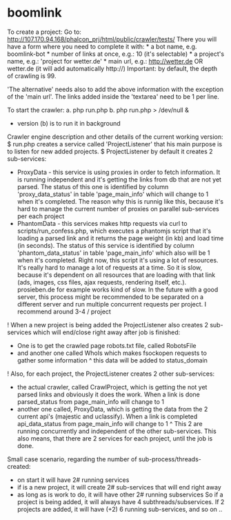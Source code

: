 boomlink
========

To create a project:
 Go to: http://107.170.94.168/phalcon_prj/html/public/crawler/tests/
 There you will have a form where you need to complete it with:
    * a bot name, e.g. boomlink-bot
    * number of links at once, e.g.: 10 (it's selectable)
    * a project's name, e.g.: 'project for wetter.de'
    * main url, e.g.: http://wetter.de OR wetter.de (it will add automatically http://)
 Important: by default, the depth of crawling is 99.

 'The alternative' needs also to add the above information with the exception of the 'main url'. The links added inside the 'textarea' need to be 1 per line.


To start the crawler:
 a. php run.php
 b. php run.php > /dev/null &
 * version (b) is to run it in background

Crawler engine description and other details of the current working version:
$ run.php creates a service called 'ProjectListener' that his main purpose is to listen for new added projects.
$ ProjectListener by default it creates 2 sub-services:
- ProxyData - this service is using proxies in order to fetch information. It is running independent and it's getting the links from db that are not yet parsed. The status of this one is identified by column
'proxy_data_status' in table 'page_main_info' which will change to 1 when it's completed. The reason why this is runnig like this, because it's hard to manage the current number of proxies on parallel sub-services per each project
- PhantomData - this services makes http requests via curl to scripts/run_confess.php, which executes a phantomjs script that it's loading a parsed link and it returns the page weight (in kb) and load time (in seconds).
The status of this service is identified by column 'phantom_data_status' in table 'page_main_info' which also will be 1 when it's completed. Right now, this script it's using a lot of resources. It's really hard to manage a lot
of requests at a time. So it is slow, because it's dependent on all resources that are loading with that link (ads, images, css files, ajax requests, rendering itself, etc.). prosieben.de for example works kind of slow.
In the future with a good server, this process might be recommended to be separated on a different server and run multiple concurrent requests per project. I recommend around 3-4 / project

! When a new project is being added the ProjectListener also creates 2 sub-services which will end/close right away after job is finished:
- One is to get the crawled page robots.txt file, called RobotsFile
- and another one called WhoIs which makes fsockopen requests to gather some information
^ this data will be added to status_domain

! Also, for each project, the ProjectListener creates 2 other sub-services:
- the actual crawler, called CrawlProject, which is getting the not yet parsed links and obviously it does the work. When a link is done parsed_status from page_main_info will change to 1
- another one called, ProxyData, which is getting the data from the 2 current api's (majestic and uclassify). When a link is completed api_data_status from page_main_info will change to 1
^ This 2 are running concurrently and independent of the other sub-services. This also means, that there are 2 services for each project, until the job is done.

Small case scenario, regarding the number of sub-process/threads-created:
- on start it will have 2# running services
- if is a new project, it will create 2# sub-services that will end right away
- as long as is work to do, it will have other 2# running subservices
So if a project is being added, it will always have 4 subthreads/subservices. If 2 projects are added, it will have (+2) 6 running sub-services, and so on ..